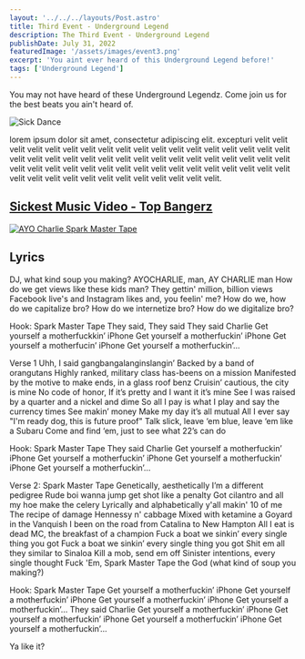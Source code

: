 ```yaml
---
layout: '../../../layouts/Post.astro'
title: Third Event - Underground Legend
description: The Third Event - Underground Legend 
publishDate: July 31, 2022
featuredImage: '/assets/images/event3.png'
excerpt: 'You aint ever heard of this Underground Legend before!'
tags: ['Underground Legend']
---
```


You may not have heard of these Underground Legendz. Come join us for the best beats you ain't heard of. 

![Sick Dance](/assets/images/underground.gif)

lorem ipsum dolor sit amet, consectetur adipiscing elit. excepturi  velit velit velit velit velit velit velit velit velit velit velit velit velit velit velit velit velit velit velit velit velit velit velit velit velit velit velit velit velit velit velit velit velit velit velit velit velit velit velit velit velit           velit velit velit velit velit velit velit velit velit velit velit velit velit velit velit velit velit velit velit velit velit.

## [Sickest Music Video - Top Bangerz](https://www.youtube.com/watch?v=pkLz5hWAVm0)

[![AYO Charlie Spark Master Tape](https://img.youtube.com/vi/pkLz5hWAVm0/0.jpg)](https://www.youtube.com/watch?v=pkLz5hWAVm0)

## Lyrics

DJ, what kind soup you making?
AYOCHARLIE, man, AY CHARLIE man
How do we get views like these kids man?
They gettin' million, billion views
Facebook live's and Instagram likes and, you feelin' me?
How do we, how do we capitalize bro?
How do we internetize bro?
How do we digitalize bro?

Hook: Spark Master Tape
They said, They said They said Charlie
Get yourself a motherfuckkin’ iPhone
Get yourself a motherfuckin’ iPhone
Get yourself a motherfucin’ iPhone
Get yourself a motherfuckin’…

Verse 1
Uhh, I said gangbangalanginslangin’
Backed by a band of orangutans
Highly ranked, military class has-beens on a mission
Manifested by the motive to make ends, in a glass roof benz
Cruisin’ cautious, the city is mine
No code of honor, If it’s pretty and I want it it’s mine
See I was raised by a quarter and a nickel and dime
So all I pay is what I play and say the currency times
See makin’ money
Make my day it’s all mutual
All I ever say "I'm ready dog, this is future proof"
Talk slick, leave ‘em blue, leave ‘em like a Subaru
Come and find ‘em, just to see what 22’s can do

Hook: Spark Master Tape
They said Charlie
Get yourself a motherfuckin’ iPhone
Get yourself a motherfuckin’ iPhone
Get yourself a motherfuckin’ iPhone
Get yourself a motherfuckin’…

Verse 2: Spark Master Tape
Genetically, aesthetically
I’m a different pedigree
Rude boi wanna jump get shot like a penalty
Got cilantro and all my hoe make the celery
Lyrically and alphabetically y'all makin' 10 of me
The recipe of damage
Hennessy n' cabbage
Mixed with ketamine a Goyard in the Vanquish
I been on the road from Catalina to New Hampton
All I eat is dead MC, the breakfast of a champion
Fuck a boat we sinkin’ every single thing you got
Fuck a boat we sinkin’ every single thing you got
Shit em all they similar to Sinaloa
Kill a mob, send em off
Sinister intentions, every single thought
Fuck 'Em, Spark Master Tape the God (what kind of soup you making?)

Hook: Spark Master Tape
Get yourself a motherfuckin’ iPhone
Get yourself a motherfuckin’ iPhone
Get yourself a motherfuckin’ iPhone
Get yourself a motherfuckin’…
They said Charlie
Get yourself a motherfuckin’ iPhone
Get yourself a motherfuckin’ iPhone
Get yourself a motherfuckin’ iPhone
Get yourself a motherfuckin’…

Ya like it?